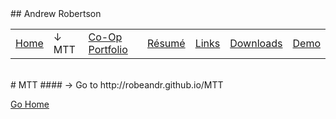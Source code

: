 <head>
	<link rel="stylesheet" href="Style.css">
	<title>Andrew Robertson – MTT</title>
	<!-- ****** faviconit.com favicons ****** -->
	<link rel="shortcut icon" href="/favicon.ico">
	<link rel="icon" sizes="16x16 32x32 64x64" href="/favicon.ico">
	<link rel="icon" type="image/png" sizes="196x196" href="/favicon-192.png">
	<link rel="icon" type="image/png" sizes="160x160" href="/favicon-160.png">
	<link rel="icon" type="image/png" sizes="96x96" href="/favicon-96.png">
	<link rel="icon" type="image/png" sizes="64x64" href="/favicon-64.png">
	<link rel="icon" type="image/png" sizes="32x32" href="/favicon-32.png">
	<link rel="icon" type="image/png" sizes="16x16" href="/favicon-16.png">
	<link rel="apple-touch-icon" href="/favicon-57.png">
	<link rel="apple-touch-icon" sizes="114x114" href="/favicon-114.png">
	<link rel="apple-touch-icon" sizes="72x72" href="/favicon-72.png">
	<link rel="apple-touch-icon" sizes="144x144" href="/favicon-144.png">
	<link rel="apple-touch-icon" sizes="60x60" href="/favicon-60.png">
	<link rel="apple-touch-icon" sizes="120x120" href="/favicon-120.png">
	<link rel="apple-touch-icon" sizes="76x76" href="/favicon-76.png">
	<link rel="apple-touch-icon" sizes="152x152" href="/favicon-152.png">
	<link rel="apple-touch-icon" sizes="180x180" href="/favicon-180.png">
	<meta name="msapplication-TileColor" content="#FFFFFF">
	<meta name="msapplication-TileImage" content="/favicon-144.png">
	<meta name="msapplication-config" content="/browserconfig.xml">
<!-- ****** faviconit.com favicons ****** -->
</head>
## Andrew Robertson

<table>
<tr>
	<td><a href="index.html">Home</a> <b></b></td>
	<td>↓ MTT<b></b></td>
	<td><a href="portfolio/index.html">Co-Op Portfolio</a> <b></b></td>
	<td><a href="resume.html">Résumé</a> <b></b></td>
	<td><a href="portfolio/text.html">Links</a> <b></b></td>
	<td><a href="download.html">Downloads</a> <b></b></td>
	<td><a href="demo/index.html">Demo</a> <b></b></td>
	
</tr>
</table>
<br>
# MTT
#### → Go to http://robeandr.github.io/MTT
<!-- Redirect https://css-tricks.com/redirect-web-page/ -->
<script type="text/javascript">
	location = "MTT.html";
</script>

[Go Home](robeandr.github.io)

